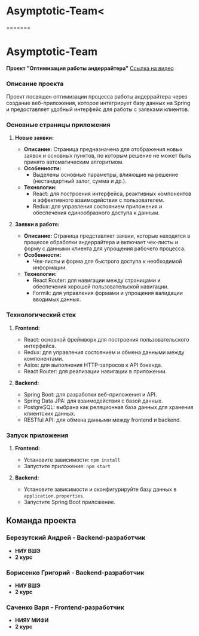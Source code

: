 # Asymptotic-Team<


=======
# Asymptotic-Team
**Проект "Оптимизация работы андеррайтера"**
[Ссылка на видео](https://youtu.be/qAlal-zOe08)


### Описание проекта

Проект посвящен оптимизации процесса работы андеррайтера через создание веб-приложения, которое интегрирует базу данных на Spring и предоставляет удобный интерфейс для работы с заявками клиентов.

### Основные страницы приложения

1. **Новые заявки:**
   - **Описание:** Страница предназначена для отображения новых заявок и основных пунктов, по которым решение не может быть принято автоматическим алгоритмом.
   - **Особенности:**
     - Выделены основные параметры, влияющие на решение (нестандартный залог, сумма и др.).
   - **Технологии:**
     - React: для построения интерфейса, реактивных компонентов и эффективного взаимодействия с пользователем.
     - Redux: для управления состоянием приложения и обеспечения единообразного доступа к данным.

2. **Заявки в работе:**
   - **Описание:** Страница представляет заявки, которые находятся в процессе обработки андеррайтера и включает чек-листы и форму с данными клиента для упрощения рабочего процесса.
   - **Особенности:**
     - Чек-листы и форма для быстрого доступа к необходимой информации.
   - **Технологии:**
     - React Router: для навигации между страницами и обеспечения хорошей пользовательской навигации.
     - Formik: для управления формами и упрощения валидации вводимых данных.

### Технологический стек

1. **Frontend:**
   - React: основной фреймворк для построения пользовательского интерфейса.
   - Redux: для управления состоянием и обмена данными между компонентами.
   - Axios: для выполнения HTTP-запросов к API бэкенда.
   - React Router: для реализации навигации в приложении.

2. **Backend:**
   - Spring Boot: для разработки веб-приложения и API.
   - Spring Data JPA: для взаимодействия с базой данных.
   - PostgreSQL: выбрана как реляционная база данных для хранения клиентских данных.
   - RESTful API: для обмена данными между frontend и backend.

### Запуск приложения

1. **Frontend:**
   - Установите зависимости: `npm install`
   - Запустите приложение: `npm start`

2. **Backend:**
   - Установите зависимости и сконфигурируйте базу данных в `application.properties`.
   - Запустите Spring Boot приложение.

## Команда проекта

### Березутский Андрей - Backend-разработчик
- **НИУ ВШЭ**
- **2 курс**

### Борисенко Григорий - Backend-разработчик
- **НИУ ВШЭ**
- **2 курс**

### Саченко Варя - Frontend-разработчик
- **НИЯУ МИФИ**
- **2 курс**

